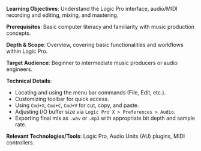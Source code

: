 **Learning Objectives**: Understand the Logic Pro interface, audio/MIDI recording and editing, mixing, and mastering.

**Prerequisites**: Basic computer literacy and familiarity with music production concepts.

**Depth & Scope**: Overview, covering basic functionalities and workflows within Logic Pro.

**Target Audience**: Beginner to intermediate music producers or audio engineers.

**Technical Details**:
*   Locating and using the menu bar commands (File, Edit, etc.).
*   Customizing toolbar for quick access.
*   Using `Cmd+X`, `Cmd+C`, `Cmd+V` for cut, copy, and paste.
*   Adjusting I/O buffer size via `Logic Pro X > Preferences > Audio`.
*   Exporting final mix as `.wav` or `.mp3` with appropriate bit depth and sample rate.

**Relevant Technologies/Tools**: Logic Pro, Audio Units (AU) plugins, MIDI controllers.
